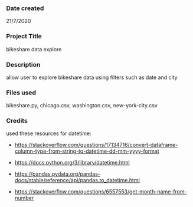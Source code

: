 ### Date created
21/7/2020

### Project Title
bikeshare data explore

### Description
allow user to explore bikeshare data using filters such as date and city

### Files used
bikeshare.py, chicago.csv, washington.csv, new-york-city.csv

### Credits
used these resources for datetime:

- https://stackoverflow.com/questions/17134716/convert-dataframe-column-type-from-string-to-datetime-dd-mm-yyyy-format

- https://docs.python.org/3/library/datetime.html

- https://pandas.pydata.org/pandas-docs/stable/reference/api/pandas.to_datetime.html

- https://stackoverflow.com/questions/6557553/get-month-name-from-number
